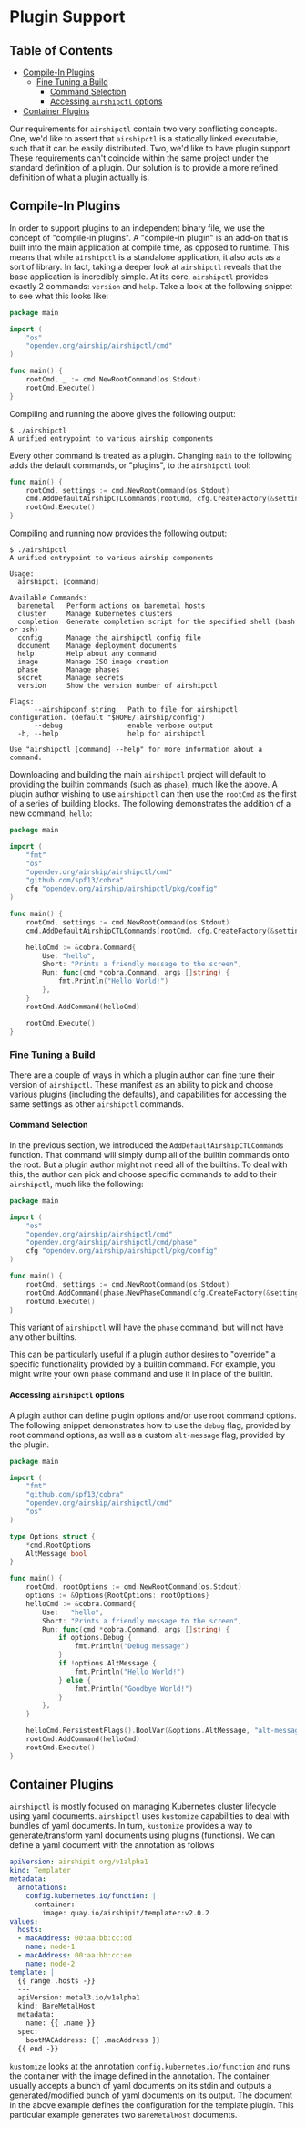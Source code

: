 # Plugin Support

## Table of Contents

* [Compile-In Plugins](#compile-in-plugins)
  * [Fine Tuning a Build](#fine-tuning-a-build)
    * [Command Selection](#command-selection)
    * [Accessing `airshipctl` options](#accessing-airshipctl-options)
* [Container Plugins](#container-plugins)

Our requirements for `airshipctl` contain two very conflicting concepts. One,
we'd like to assert that `airshipctl` is a statically linked executable, such
that it can be easily distributed. Two, we'd like to have plugin support. These
requirements can't coincide within the same project under the standard
definition of a plugin. Our solution is to provide a more refined definition of
what a plugin actually is.

## Compile-In Plugins

In order to support plugins to an independent binary file, we use the concept
of "compile-in plugins". A "compile-in plugin" is an add-on that is built into
the main application at compile time, as opposed to runtime. This means that
while `airshipctl` is a standalone application, it also acts as a sort of
library.  In fact, taking a deeper look at `airshipctl` reveals that the base
application is incredibly simple. At its core, `airshipctl` provides exactly 2
commands: `version` and `help`. Take a look at the following snippet to see
what this looks like:

```go
package main

import (
	"os"
	"opendev.org/airship/airshipctl/cmd"
)

func main() {
	rootCmd, _ := cmd.NewRootCommand(os.Stdout)
	rootCmd.Execute()
}
```

Compiling and running the above gives the following output:

```
$ ./airshipctl
A unified entrypoint to various airship components
```

Every other command is treated as a plugin. Changing `main` to the following
adds the default commands, or "plugins", to the `airshipctl` tool:

```go
func main() {
	rootCmd, settings := cmd.NewRootCommand(os.Stdout)
	cmd.AddDefaultAirshipCTLCommands(rootCmd, cfg.CreateFactory(&settings.AirshipConfigPath))
	rootCmd.Execute()
}
```

Compiling and running now provides the following output:

```
$ ./airshipctl
A unified entrypoint to various airship components

Usage:
  airshipctl [command]

Available Commands:
  baremetal   Perform actions on baremetal hosts
  cluster     Manage Kubernetes clusters
  completion  Generate completion script for the specified shell (bash or zsh)
  config      Manage the airshipctl config file
  document    Manage deployment documents
  help        Help about any command
  image       Manage ISO image creation
  phase       Manage phases
  secret      Manage secrets
  version     Show the version number of airshipctl

Flags:
      --airshipconf string   Path to file for airshipctl configuration. (default "$HOME/.airship/config")
      --debug                enable verbose output
  -h, --help                 help for airshipctl

Use "airshipctl [command] --help" for more information about a command.
```

Downloading and building the main `airshipctl` project will default to
providing the builtin commands (such as `phase`), much like the above. A
plugin author wishing to use `airshipctl` can then use the `rootCmd` as the
first of a series of building blocks. The following demonstrates the addition
of a new command, `hello`:

```go
package main

import (
	"fmt"
	"os"
	"opendev.org/airship/airshipctl/cmd"
	"github.com/spf13/cobra"
	cfg "opendev.org/airship/airshipctl/pkg/config"
)

func main() {
	rootCmd, settings := cmd.NewRootCommand(os.Stdout)
	cmd.AddDefaultAirshipCTLCommands(rootCmd, cfg.CreateFactory(&settings.AirshipConfigPath))

	helloCmd := &cobra.Command{
		Use: "hello",
		Short: "Prints a friendly message to the screen",
		Run: func(cmd *cobra.Command, args []string) {
			fmt.Println("Hello World!")
		},
	}
	rootCmd.AddCommand(helloCmd)

	rootCmd.Execute()
}
```

### Fine Tuning a Build

There are a couple of ways in which a plugin author can fine tune their version
of `airshipctl`. These manifest as an ability to pick and choose various
plugins (including the defaults), and capabilities for accessing the same
settings as other `airshipctl` commands.

#### Command Selection

In the previous section, we introduced the `AddDefaultAirshipCTLCommands`
function. That command will simply dump all of the builtin commands onto the
root. But a plugin author might not need all of the builtins. To deal with
this, the author can pick and choose specific commands to add to their
`airshipctl`, much like the following:

```go
package main

import (
	"os"
	"opendev.org/airship/airshipctl/cmd"
	"opendev.org/airship/airshipctl/cmd/phase"
	cfg "opendev.org/airship/airshipctl/pkg/config"
)

func main() {
	rootCmd, settings := cmd.NewRootCommand(os.Stdout)
	rootCmd.AddCommand(phase.NewPhaseCommand(cfg.CreateFactory(&settings.AirshipConfigPath)))
	rootCmd.Execute()
}
```

This variant of `airshipctl` will have the `phase` command, but will not
have any other builtins.

This can be particularly useful if a plugin author desires to "override" a
specific functionality provided by a builtin command. For example, you might
write your own `phase` command and use it in place of the builtin.

#### Accessing `airshipctl` options

A plugin author can define plugin options and/or use root command options.
The following snippet demonstrates how to use the `debug` flag,
provided by root command options, as well as a custom `alt-message` flag, provided by
the plugin.

```go
package main

import (
	"fmt"
	"github.com/spf13/cobra"
	"opendev.org/airship/airshipctl/cmd"
	"os"
)

type Options struct {
	*cmd.RootOptions
	AltMessage bool
}

func main() {
	rootCmd, rootOptions := cmd.NewRootCommand(os.Stdout)
	options := &Options{RootOptions: rootOptions}
	helloCmd := &cobra.Command{
		Use:   "hello",
		Short: "Prints a friendly message to the screen",
		Run: func(cmd *cobra.Command, args []string) {
			if options.Debug {
				fmt.Println("Debug message")
			}
			if !options.AltMessage {
				fmt.Println("Hello World!")
			} else {
				fmt.Println("Goodbye World!")
			}
		},
	}

	helloCmd.PersistentFlags().BoolVar(&options.AltMessage, "alt-message", false, "display an alternate message")
	rootCmd.AddCommand(helloCmd)
	rootCmd.Execute()
}
```

## Container Plugins

`airshipctl` is mostly focused on managing Kubernetes cluster lifecycle using yaml documents. `airshipctl` uses
`kustomize` capabilities to deal with bundles of yaml documents. In turn, `kustomize` provides a way to
generate/transform yaml documents using plugins (functions). We can define a yaml document with the annotation
as follows

```yaml
apiVersion: airshipit.org/v1alpha1
kind: Templater
metadata:
  annotations:
    config.kubernetes.io/function: |
      container:
        image: quay.io/airshipit/templater:v2.0.2
values:
  hosts:
  - macAddress: 00:aa:bb:cc:dd
    name: node-1
  - macAddress: 00:aa:bb:cc:ee
    name: node-2
template: |
  {{ range .hosts -}}
  ---
  apiVersion: metal3.io/v1alpha1
  kind: BareMetalHost
  metadata:
    name: {{ .name }}
  spec:
    bootMACAddress: {{ .macAddress }}
  {{ end -}}
```

`kustomize` looks at the annotation `config.kubernetes.io/function` and runs the container with the image defined in the
annotation. The container usually accepts a bunch of yaml documents on its stdin and
outputs a generated/modified bunch of yaml documents on its output. The document in the above example defines the
configuration for the template plugin. This particular example generates two `BareMetalHost` documents.
